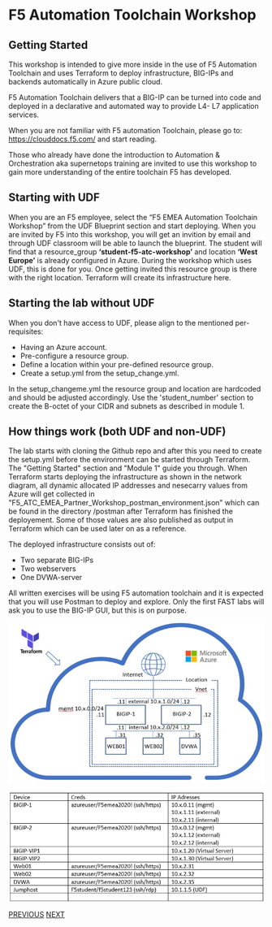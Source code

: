 # F5 Automation Toolchain Workshop

## Getting Started

This workshop is intended to give more inside in the use of F5 Automation Toolchain and uses Terraform to deploy infrastructure, BIG-IPs and backends automatically in Azure public cloud.

F5 Automation Toolchain delivers that a BIG-IP can be turned into code and deployed in a declarative and automated way to provide L4- L7 application services. 

When you are not familiar with F5 automation Toolchain, please go to: https://clouddocs.f5.com/  and start reading.

Those who already have done the introduction to Automation & Orchestration aka supernetops training are invited to use this workshop to gain more understanding of the entire toolchain F5 has developed.


## Starting with UDF

When you are an F5 employee, select the “F5 EMEA Automation Toolchain Workshop” from the UDF Blueprint section and start deploying.
When you are invited by F5 into this workshop, you will get an invition by email and through UDF classroom will be able to launch the blueprint.
The student will find that a resource_group **‘student<number>-f5-atc-workshop’** and location **‘West Europe’** is already configured in Azure.
During the workshop which uses UDF, this is done for you. Once getting invited this resource group is there with the right location. Terraform will create its infrastructure here.


## Starting the lab without UDF

When you don't have access to UDF, please align to the mentioned per-requisites:
 * Having an Azure account.
 * Pre-configure a resource group.
 * Define a location within your pre-defined resource group.
 * Create a setup.yml from the setup_change.yml.

In the setup_changeme.yml the resource group and location are hardcoded and should be adjusted accordingly. Use the 'student_number' section to create the B-octet of your CIDR and subnets as described in module 1.

## How things work (both UDF and non-UDF)
The lab starts with cloning the Github repo and after this you need to create the setup.yml before the environment can be started through Terraform. The "Getting Started" section and "Module 1" guide you through.
When Terraform starts deploying the infrastructure as shown in the network diagram, all dynamic allocated IP addresses and nesecarry values from Azure will get collected in "F5_ATC_EMEA_Partner_Workshop_postman_environment.json" which can be found in the directory /postman after Terraform has finished the deployement. Some of those values are also published as output in Terraform which can be used later on as a reference.

The deployed infrastructure consists out of:
 * Two separate BIG-IPs
 * Two webservers
 * One DVWA-server

All written exercises will be using F5 automation toolchain and it is expected that you will use Postman to deploy and explore. Only the first FAST labs will ask you to use the BIG-IP GUI, but this is on purpose.

![](png/getting_started/network_diagram.png)


![](png/getting_started/workshop_overview_table.png)

[PREVIOUS](../README.md)      [NEXT](module_1/module1.md)
